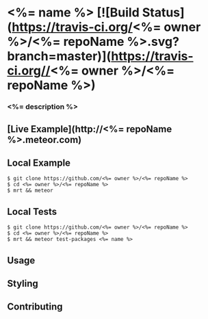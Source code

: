 # <%= name %> [![Build Status](https://travis-ci.org/<%= owner %>/<%= repoName %>.svg?branch=master)](https://travis-ci.org//<%= owner %>/<%= repoName %>)
### <%= description %>

## [Live Example](http://<%= repoName %>.meteor.com)

## Local Example
```
$ git clone https://github.com/<%= owner %>/<%= repoName %>
$ cd <%= owner %>/<%= repoName %>
$ mrt && meteor
```

## Local Tests
```
$ git clone https://github.com/<%= owner %>/<%= repoName %>
$ cd <%= owner %>/<%= repoName %>
$ mrt && meteor test-packages <%= name %>
```

## Usage

## Styling

## Contributing